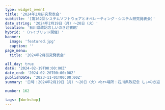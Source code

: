 ```yaml
---
type: widget_event
title: '2024年2月研究発表会'
subtitle: '(第162回システムソフトウェアとオペレーティング・システム研究発表会)'
date_string: '2024年2月19日（月）〜20日（火）'
location: '石川県政記念しいのき迎賓館'
hybrid: '（ハイブリッド開催）'
banner:
  image: 'featured.jpg'
  caption: ''
page_menu:
  title: '2024年2月研究発表会'

all_day: true
date: '2024-02-19T00:00:00Z'
date_end: '2024-02-20T00:00:00Z'
publishDate: '2023-11-01T00:00:00Z'
summary: '日時：2024年2月19日（月）〜20日（火）<br>場所：石川県政記念 しいのき迎賓館'

number: 162

tags: [Workshop]
---
```

